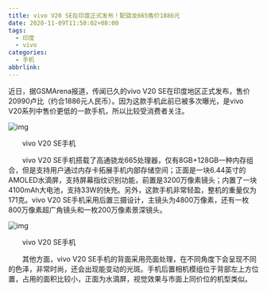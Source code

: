 ```yaml
---
title: vivo V20 SE在印度正式发布！配骁龙665售价1886元
date: 2020-11-09T11:50:02+08:00
tags:
  - 印度
  - vivo
categories:
  - 手机
abbrlink:
---
```


近日，据GSMArena报道，传闻已久的vivo V20 SE在印度地区正式发布，售价20990卢比（约合1886元人民币）。因为这款手机此前已被多次曝光，是vivo V20系列中售价更低的一款手机，所以比较受消费者关注。

![img](https://cdn.jsdelivr.net/gh/yakeing/Documentation@main/Hexo/images/c368-kcieyvz7904579.jpg)

　　vivo V20 SE手机

　　vivo V20 SE手机搭载了高通骁龙665处理器，仅有8GB+128GB一种内存组合，但是支持用户通过内存卡拓展手机内部存储空间；正面是一块6.44英寸的AMOLED水滴屏，支持屏幕指纹识别功能，前置是3200万像素镜头；内置了一块4100mAh大电池，支持33W的快充。另外，这款手机非常轻盈，整机的重量仅为171克。vivo V20 SE手机采用后置三摄设计，主镜头为4800万像素，还有一枚800万像素超广角镜头和一枚200万像素景深镜头。

![img](https://cdn.jsdelivr.net/gh/yakeing/Documentation@main/Hexo/images/c6ea-kcieyvz7904580.jpg)

　　vivo V20 SE手机

　　其他方面，vivo V20 SE手机的背面采用亮面处理，在不同角度下会呈现不同的色泽，非常时尚，还会出现能变动的光斑。手机后置相机模组位于背部左上方位置，占用的面积比较小，正面为水滴屏，视觉效果与市面上同价位的机型类似。